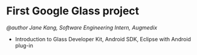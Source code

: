 # First Google Glass project

_@author Jane Kang, Software Engineering Intern, Augmedix_

- Introduction to Glass Developer Kit, Android SDK, Eclipse with Android plug-in
